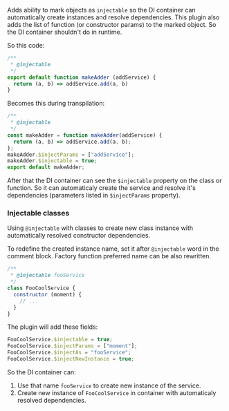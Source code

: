 Adds ability to mark objects as `injectable` so the DI container can automatically create instances and resolve dependencies. This plugin also adds the list of function (or constructor params) to the marked object. So the DI container shouldn't do in runtime.

So this code:
```js
/**
 * @injectable
 */
export default function makeAdder (addService) {
  return (a, b) => addService.add(a, b)
}
```

Becomes this during transpilation:
```js
/**
 * @injectable
 */
const makeAdder = function makeAdder(addService) {
  return (a, b) => addService.add(a, b);
};
makeAdder.$injectParams = ["addService"];
makeAdder.$injectable = true;
export default makeAdder;
```

After that the DI container can see the `$injectable` property on the class or function. So it can automaticaly create the service and resolve it's dependencies (parameters listed in `$injectParams` property).

### Injectable classes
Using `@injectable` with classes to create new class instance with automatically resolved constructor dependencies.

To redefine the created instance name, set it after `@injectable` word in the comment block. Factory function preferred name can be also rewritten. 
```js
/**
 * @injectable fooService
 */
class FooCoolService {
  constructor (moment) {
    // ...
  }
}
```
The plugin will add these fields:
 ```js 
FooCoolService.$injectable = true;
FooCoolService.$injectParams = ["moment"];
FooCoolService.$injectAs = "fooService";
FooCoolService.$injectNewInstance = true;
```
 So the DI container can:
 1. Use that name `fooService` to create new instance of the service.
 2. Create new instance of `FooCoolService` in container with automaticaly resolved dependencies.